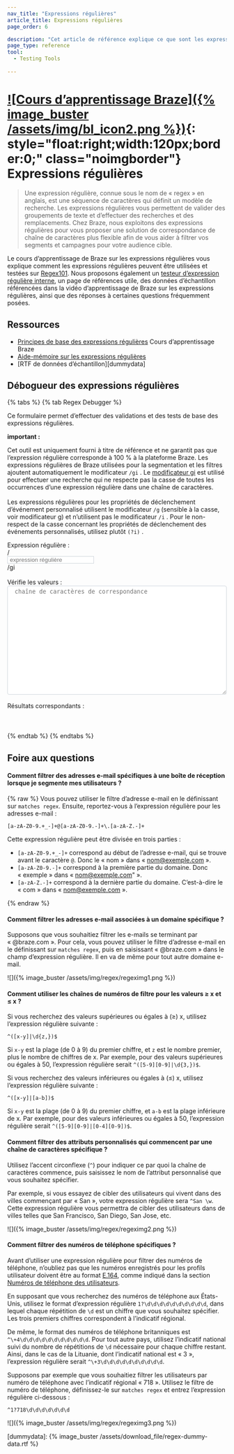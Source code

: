 ```yaml
---
nav_title: "Expressions régulières"
article_title: Expressions régulières
page_order: 6

description: "Cet article de référence explique ce que sont les expressions régulières et comment les utiliser, tout en proposant des solutions pour valider et tester des expressions régulières."
page_type: reference
tool:
  - Testing Tools
  
---
```


# [![Cours d’apprentissage Braze]({% image_buster /assets/img/bl_icon2.png %})](https://learning.braze.com/regular-expression-basics-for-braze){: style="float:right;width:120px;border:0;" class="noimgborder"} Expressions régulières

<!--{% multi_lang_include video.html id="3h5Xbhl-TxE" align="right" %}-->

> Une expression régulière, connue sous le nom de « regex » en anglais, est une séquence de caractères qui définit un modèle de recherche. Les expressions régulières vous permettent de valider des groupements de texte et d’effectuer des recherches et des remplacements. Chez Braze, nous exploitons des expressions régulières pour vous proposer une solution de correspondance de chaîne de caractères plus flexible afin de vous aider à filtrer vos segments et campagnes pour votre audience cible.

Le cours d’apprentissage de Braze sur les expressions régulières vous explique comment les expressions régulières peuvent être utilisées et testées sur [Regex101][regex]. Nous proposons également un [testeur d’expression régulière interne](#regex-debugger), un page de références utile, des données d’échantillon référencées dans la vidéo d’apprentissage de Braze sur les expressions régulières, ainsi que des réponses à certaines questions fréquemment posées.

## Ressources

- [Principes de base des expressions régulières](https://learning.braze.com/regular-expression-basics-for-braze) Cours d’apprentissage Braze
- [Aide-mémoire sur les expressions régulières]({{site.baseurl}}/regex_cheat_sheet/)
- <i class="fas fa-file-alt"></i> [RTF de données d’échantillon][dummydata]

## Débogueur des expressions régulières

{% tabs %}
{% tab Regex Debugger %}

Ce formulaire permet d’effectuer des validations et des tests de base des expressions régulières.
​
<div class="alert alert-important" role="alert"><div class="alert-msg"> <b>important : </b><br />
<p>Cet outil est uniquement fourni à titre de référence et ne garantit pas que l’expression régulière corresponde à 100 % à la plateforme Braze. Les expressions régulières de Braze utilisées pour la segmentation et les filtres ajoutent automatiquement le modificateur <code>/gi</code> . Le <a href='https://w3schools.sinsixx.com/jsref/jsref_regexp_modifier_gi.asp.htm'>modificateur gi</a> est utilisé pour effectuer une recherche qui ne respecte pas la casse de toutes les occurrences d’une expression régulière dans une chaîne de caractères. <br><br>Les expressions régulières pour les propriétés de déclenchement d’événement personnalisé utilisent le modificateur <code>/g</code> (sensible à la casse, voir modificateur <a href='https://www.w3schools.com/jsref/jsref_regexp_g.asp'>g</a>) et n’utilisent pas le modificateur <code>/i</code> . Pour le non-respect de la casse concernant les propriétés de déclenchement des événements personnalisés, utilisez plutôt <code>(?i)</code> .</p>
</div></div>
<div>
Expression régulière :
​
<div class="input-group">
  <div class="input-group-prepend"><span class="input-group-text">/</span>
  </div>
 <input id="regex_input" value="" class="form-control" placeholder="expression régulière" style="" />
 <div class="input-group-append"><span class="input-group-text">/gi</span>
 </div>
</div>
<br />
Vérifie les valeurs : <textarea style="" placeholder="chaîne de caractères de correspondance" id="regex_text"></textarea><br /><br />
​
Résultats correspondants<span id="reg_count"></span> :  <div id="regex_results"></div>
</div>
<style type="text/css">
#regex_text {
  -moz-appearance: textfield-multiline;
  -webkit-appearance: textarea;
  border: 1px solid #ced4da !important;
  overflow: auto;
  padding: 2px;
  resize: both;
  white-space: pre-wrap;
  width:100%;
  height: 250px;
  padding: 5px 15px 5px 1.2em;
  border-radius: 0.25rem;
}
#regex_input {
  border: 1px solid #ced4da !important;
  padding: 0 15px 0 5px;
}
#regex_input.invalid {
  background-color: #f8eef7;
}
.regex_highlight {
  background-color: #66d4b333;
}
#regex_results {
  width: 100%;
  min-height: 2em;
  padding: 5px 15px 5px 0.2em;
}
</style>
<script type="text/javascript">
$( document ).ready(function() {
  function update_inputmatch() {
    var tomatch = $('#regex_input').val();
    var validreg = true;
    $('#regex_input').removeClass('invalid');
    try {
      var regex = new RegExp(tomatch,'gi');
      $('#regex_results').html('');
    } catch(e) {
      $('#regex_input').addClass('invalid');
      validreg = false;
      $('#regex_results').html('Invalid Regular Expression').prepend('&nbsp;&nbsp;&nbsp;');
    }
    if (validreg){
      if ($('#regex_text').val() ) {
        if (tomatch) {
          var input_str = $('#regex_text').val().split(/\r?\n/);
          var input_replaced = [];
          var reg_count = 0;
          for (var i = 0; i < input_str.length; i++) {
            var inp_rep = ''
            var matched = input_str[i].match(regex);
            if (matched) {
              inp_rep = '<i class="far fa-check-square"></i> ';
              reg_count++;
            }
            else {
              inp_rep = '<i class="far fa-square"></i> ';
            }
            inp_rep += input_str[i].replace(regex,'<span class="regex_highlight">$&</span>');
            input_replaced.push(inp_rep)
          }
          if (reg_count) {
            $('#reg_count').html(' (' + reg_count + ')');
          }
          else {
            $('#reg_count').html('');
          }
          $('#regex_results').html(input_replaced.join('<br />'));
        }
      }
      else {
        $('#regex_results').html('');
      }
    }
  }
  $('#regex_input, #regex_text').keyup(function(k){
    update_inputmatch();
  });
});
</script>

{% endtab %}
{% endtabs %}

## Foire aux questions

#### Comment filtrer des adresses e-mail spécifiques à une boîte de réception lorsque je segmente mes utilisateurs ?

{% raw %}
Vous pouvez utiliser le filtre d’adresse e-mail en le définissant sur `matches regex`. Ensuite, reportez-vous à l’expression régulière pour les adresses e-mail :

```
[a-zA-Z0-9.+_-]+@[a-zA-Z0-9.-]+\.[a-zA-Z.-]+
```

Cette expression régulière peut être divisée en trois parties :

- `[a-zA-Z0-9.+_-]+` correspond au début de l’adresse e-mail, qui se trouve avant le caractère `@`. Donc le « nom » dans « nom@exemple.com ».
- `[a-zA-Z0-9.-]+` correspond à la première partie du domaine. Donc « exemple » dans « nom@exemple.com" ».
- `[a-zA-Z.-]+` correspond à la dernière partie du domaine. C’est-à-dire le « com » dans « nom@exemple.com ».

{% endraw %}

#### Comment filtrer les adresses e-mail associées à un domaine spécifique ?

Supposons que vous souhaitiez filtrer les e-mails se terminant par « @braze.com ». Pour cela, vous pouvez utiliser le filtre d’adresse e-mail en le définissant sur `matches regex`, puis en saisissant « @braze.com » dans le champ d’expression régulière. Il en va de même pour tout autre domaine e-mail.

![]({% image_buster /assets/img/regex/regeximg1.png %})

#### Comment utiliser les chaînes de numéros de filtre pour les valeurs ≥ x et ≤ x ?

Si vous recherchez des valeurs supérieures ou égales à (≥) x, utilisez l’expression régulière suivante :

```
^([x-y]|\d{z,})$
```

Si `x-y` est la plage (de 0 à 9) du premier chiffre, et `z` est le nombre premier, plus le nombre de chiffres de x. Par exemple, pour des valeurs supérieures ou égales à 50, l’expression régulière serait `^([5-9][0-9]|\d{3,})$`.

Si vous recherchez des valeurs inférieures ou égales à (≤) x, utilisez l’expression régulière suivante :

```
^([x-y]|[a-b])$
```

Si `x-y` est la plage (de 0 à 9) du premier chiffre, et `a-b` est la plage inférieure de x. Par exemple, pour des valeurs inférieures ou égales à 50, l’expression régulière serait `^([5-9][0-9]|[0-4][0-9])$`.

#### Comment filtrer des attributs personnalisés qui commencent par une chaîne de caractères spécifique ?

Utilisez l’accent circonflexe (`^`) pour indiquer ce par quoi la chaîne de caractères commence, puis saisissez le nom de l’attribut personnalisé que vous souhaitez spécifier.

Par exemple, si vous essayez de cibler des utilisateurs qui vivent dans des villes commençant par « San », votre expression régulière sera `^San \w`. Cette expression régulière vous permettra de cibler des utilisateurs dans de villes telles que San Francisco, San Diego, San Jose, etc.

![]({% image_buster /assets/img/regex/regeximg2.png %})

#### Comment filtrer des numéros de téléphone spécifiques ?

Avant d’utiliser une expression régulière pour filtrer des numéros de téléphone, n’oubliez pas que les numéros enregistrés pour les profils utilisateur doivent être au format [E.164](https://en.wikipedia.org/wiki/E.164), comme indiqué dans la section [Numéros de téléphone des utilisateurs]({{site.baseurl}}/user_guide/message_building_by_channel/sms/phone_numbers/user_phone_numbers/).

En supposant que vous recherchez des numéros de téléphone aux États-Unis, utilisez le format d’expression régulière `1?\d\d\d\d\d\d\d\d\d\d`, dans lequel chaque répétition de `\d` est un chiffre que vous souhaitez spécifier. Les trois premiers chiffres correspondent à l’indicatif régional.

De même, le format des numéros de téléphone britanniques est `^\+4\d\d\d\d\d\d\d\d\d\d\d`. Pour tout autre pays, utilisez l’indicatif national suivi du nombre de répétitions de `\d` nécessaire pour chaque chiffre restant. Ainsi, dans le cas de la Lituanie, dont l’indicatif national est « 3 », l’expression régulière serait `^\+3\d\d\d\d\d\d\d\d\d\d`.

Supposons par exemple que vous souhaitiez filtrer les utilisateurs par numéro de téléphone avec l’indicatif régional « 718 ». Utilisez le filtre de numéro de téléphone, définissez-le sur `matches regex` et entrez l’expression régulière ci-dessous :

```
^1?718\d\d\d\d\d\d\d
```

![]({% image_buster /assets/img/regex/regeximg3.png %})


[regex]: https://regex101.com/
[dummydata]: {% image_buster /assets/download_file/regex-dummy-data.rtf %}
